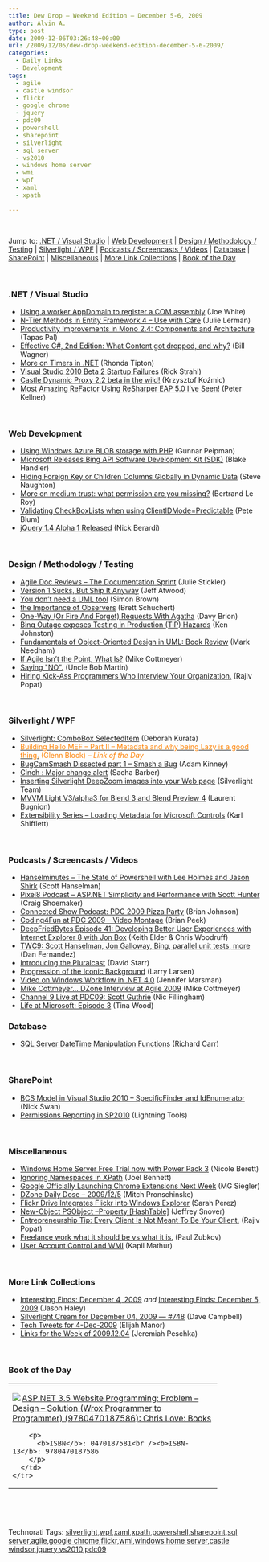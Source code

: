 ```yaml
---
title: Dew Drop – Weekend Edition – December 5-6, 2009
author: Alvin A.
type: post
date: 2009-12-06T03:26:48+00:00
url: /2009/12/05/dew-drop-weekend-edition-december-5-6-2009/
categories:
  - Daily Links
  - Development
tags:
  - agile
  - castle windsor
  - flickr
  - google chrome
  - jquery
  - pdc09
  - powershell
  - sharepoint
  - silverlight
  - sql server
  - vs2010
  - windows home server
  - wmi
  - wpf
  - xaml
  - xpath

---
```

&#160;

Jump to: [.NET / Visual Studio][1] | [Web Development][2] | [Design / Methodology / Testing][3] | [Silverlight / WPF][4] | [Podcasts / Screencasts / Videos][5] | [Database][6] | [SharePoint][7] | [Miscellaneous][8] | [More Link Collections][9] | [Book of the Day][10] 

&#160;

### <a name="dotnet"></a>.NET / Visual Studio

  * [Using a worker AppDomain to register a COM assembly][11] (Joe White)
  * [N-Tier Methods in Entity Framework 4 – Use with Care][12] (Julie Lerman)
  * [Productivity Improvements in Mono 2.4: Components and Architecture][13] (Tapas Pal)
  * [Effective C#, 2nd Edition: What Content got dropped, and why?][14] (Bill Wagner)
  * [More on Timers in .NET][15] (Rhonda Tipton)
  * [Visual Studio 2010 Beta 2 Startup Failures][16] (Rick Strahl)
  * [Castle Dynamic Proxy 2.2 beta in the wild!][17] (Krzysztof Koźmic)
  * [Most Amazing ReFactor Using ReSharper EAP 5.0 I’ve Seen!][18] (Peter Kellner)

&#160;

### <a name="web"></a>Web Development

  * [Using Windows Azure BLOB storage with PHP][19] (Gunnar Peipman)
  * [Microsoft Releases Bing API Software Development Kit (SDK)][20] (Blake Handler)
  * [Hiding Foreign Key or Children Columns Globally in Dynamic Data][21] (Steve Naughton)
  * [More on medium trust: what permission are you missing?][22] (Bertrand Le Roy)
  * [Validating CheckBoxLists when using ClientIDMode=Predictable][23] (Pete Blum)
  * [jQuery 1.4 Alpha 1 Released][24] (Nick Berardi)

&#160;

### <a name="design"></a>Design / Methodology / Testing

  * [Agile Doc Reviews – The Documentation Sprint][25] (Julie Stickler)
  * [Version 1 Sucks, But Ship It Anyway][26] (Jeff Atwood)
  * [You don&#8217;t need a UML tool][27] (Simon Brown)
  * [the Importance of Observers][28] (Brett Schuchert)
  * [One-Way (Or Fire And Forget) Requests With Agatha][29] (Davy Brion)
  * [Bing Outage exposes Testing in Production (TiP) Hazards][30] (Ken Johnston)
  * [Fundamentals of Object-Oriented Design in UML: Book Review][31] (Mark Needham)
  * [If Agile Isn&#8217;t the Point, What Is?][32] (Mike Cottmeyer)
  * [Saying "NO".][33] (Uncle Bob Martin)
  * [Hiring Kick-Ass Programmers Who Interview Your Organization.][34] (Rajiv Popat)

&#160;

### <a name="silverlight"></a>Silverlight / WPF

  * [Silverlight: ComboBox SelectedItem][35] (Deborah Kurata)
  * [<font color="#ff8000">Building Hello MEF – Part II – Metadata and why being Lazy is a good thing.</font>][36] <font color="#ff8000">(Glenn Block) <em>– Link of the Day</em></font>
  * [BugCamSmash Dissected part 1 – Smash a Bug][37] (Adam Kinney)
  * [Cinch : Major change alert][38] (Sacha Barber)
  * [Inserting Silverlight DeepZoom images into your Web page][39] (Silverlight Team)
  * [MVVM Light V3/alpha3 for Blend 3 and Blend Preview 4][40] (Laurent Bugnion)
  * [Extensibility Series – Loading Metadata for Microsoft Controls][41] (Karl Shifflett)

&#160;

### <a name="podcasts"></a>Podcasts / Screencasts / Videos

  * [Hanselminutes &#8211; The State of Powershell with Lee Holmes and Jason Shirk][42] (Scott Hanselman)
  * [Pixel8 Podcast &#8211; ASP.NET Simplicity and Performance with Scott Hunter][43] (Craig Shoemaker)
  * [Connected Show Podcast: PDC 2009 Pizza Party][44] (Brian Johnson)
  * [Coding4Fun at PDC 2009 – Video Montage][45] (Brian Peek)
  * [DeepFriedBytes Episode 41: Developing Better User Experiences with Internet Explorer 8 with Jon Box][46] (Keith Elder & Chris Woodruff)
  * [TWC9: Scott Hanselman, Jon Galloway, Bing, parallel unit tests, more][47] (Dan Fernandez)
  * [Introducing the Pluralcast][48] (David Starr)
  * [Progression of the Iconic Background][49] (Larry Larsen)
  * [Video on Windows Workflow in .NET 4.0][50] (Jennifer Marsman)
  * [Mike Cottmeyer&#8230; DZone Interview at Agile 2009][51] (Mike Cottmeyer)
  * [Channel 9 Live at PDC09: Scott Guthrie][52] (Nic Fillingham)
  * [Life at Microsoft: Episode 3][53] (Tina Wood)

<a name="events"></a>

### <a name="db"></a>Database

  * [SQL Server DateTime Manipulation Functions][54] (Richard Carr)

&#160;

### <a name="sp"></a>SharePoint

  * [BCS Model in Visual Studio 2010 – SpecificFinder and IdEnumerator][55] (Nick Swan)
  * [Permissions Reporting in SP2010][56] (Lightning Tools)

&#160;

### <a name="misc"></a>Miscellaneous

  * [Windows Home Server Free Trial now with Power Pack 3][57] (Nicole Berett)
  * [Ignoring Namespaces in XPath][58] (Joel Bennett)
  * [Google Officially Launching Chrome Extensions Next Week][59] (MG Siegler)
  * [DZone Daily Dose &#8211; 2009/12/5][60] (Mitch Pronschinske)
  * [Flickr Drive Integrates Flickr into Windows Explorer][61] (Sarah Perez)
  * [New-Object PSObject –Property [HashTable]][62] (Jeffrey Snover)
  * [Entrepreneurship Tip: Every Client Is Not Meant To Be Your Client.][63] (Rajiv Popat)
  * [Freelance work what it should be vs what it is.][64] (Paul Zubkov)
  * [User Account Control and WMI][65] (Kapil Mathur)

&#160;

### <a name="links"></a>More Link Collections

  * [Interesting Finds: December 4, 2009][66] _and_&#160;[Interesting Finds: December 5, 2009][67] (Jason Haley)
  * [Silverlight Cream for December 04, 2009 &#8212; #748][68] (Dave Campbell)
  * [Tech Tweets for 4-Dec-2009][69] (Elijah Manor)
  * [Links for the Week of 2009.12.04][70] (Jeremiah Peschka)

&#160;

### <a name="book"></a>Book of the Day

<div style="padding-bottom: 0px; margin: 0px; padding-left: 0px; padding-right: 0px; display: inline; float: none; padding-top: 0px" id="scid:7dc1bd33-94bd-46fd-a20b-0131235bcd47:4934e97a-09e9-4ab1-8d8a-31eedaf9e078" class="wlWriterSmartContent">
  <table cellspacing="0" cellpadding="2" width="400" border="0" unselectable="on">
    <tr>
      <td valign="top" width="400">
        <p>
          <a title="ASP.NET 3.5 Website Programming: Problem - Design - Solution (Wrox Programmer to Programmer) (9780470187586): Chris Love: Books" href="http://www.amazon.com/exec/obidos/ASIN/0470187581/alvinashcraft-20"><img data-recalc-dims="1" decoding="async" src="https://i0.wp.com/images.amazon.com/images/P/0470187581.01.MZZZZZZZ.jpg?w=660" border="0" align="left" style="float:left" />ASP.NET 3.5 Website Programming: Problem &#8211; Design &#8211; Solution (Wrox Programmer to Programmer) (9780470187586): Chris Love: Books</a>
        </p>
        
        <p>
          <b>ISBN</b>: 0470187581<br /><b>ISBN-13</b>: 9780470187586
        </p>
      </td>
    </tr>
  </table>
</div>

&#160;

<div style="padding-bottom: 0px; margin: 0px; padding-left: 0px; padding-right: 0px; display: inline; float: none; padding-top: 0px" id="scid:C16BAC14-9A3D-4c50-9394-FBFEF7A93539:1862ec98-45f0-48a4-901c-ba0bda67f7e3" class="wlWriterSmartContent">
  <!--dotnetkickit-->
</div>

&#160;

<div style="padding-bottom: 0px; margin: 0px; padding-left: 0px; padding-right: 0px; display: inline; float: none; padding-top: 0px" id="scid:0767317B-992E-4b12-91E0-4F059A8CECA8:7df98315-3a46-486e-9919-049d74b92bd2" class="wlWriterSmartContent">
  Technorati Tags: <a href="http://technorati.com/tags/silverlight" rel="tag">silverlight</a>,<a href="http://technorati.com/tags/wpf" rel="tag">wpf</a>,<a href="http://technorati.com/tags/xaml" rel="tag">xaml</a>,<a href="http://technorati.com/tags/xpath" rel="tag">xpath</a>,<a href="http://technorati.com/tags/powershell" rel="tag">powershell</a>,<a href="http://technorati.com/tags/sharepoint" rel="tag">sharepoint</a>,<a href="http://technorati.com/tags/sql+server" rel="tag">sql server</a>,<a href="http://technorati.com/tags/agile" rel="tag">agile</a>,<a href="http://technorati.com/tags/google+chrome" rel="tag">google chrome</a>,<a href="http://technorati.com/tags/flickr" rel="tag">flickr</a>,<a href="http://technorati.com/tags/wmi" rel="tag">wmi</a>,<a href="http://technorati.com/tags/windows+home+server" rel="tag">windows home server</a>,<a href="http://technorati.com/tags/castle+windsor" rel="tag">castle windsor</a>,<a href="http://technorati.com/tags/jquery" rel="tag">jquery</a>,<a href="http://technorati.com/tags/vs2010" rel="tag">vs2010</a>,<a href="http://technorati.com/tags/pdc09" rel="tag">pdc09</a>
</div>

<div class="wlWriterHeaderFooter" style="margin:0px; padding:0px 0px 0px 0px;">
  <p>
    <br /> </div>

 [1]: https://morningdew-bpc6g3a0fgaxdxcu.eastus2-01.azurewebsites.net/#dotnet
 [2]: https://morningdew-bpc6g3a0fgaxdxcu.eastus2-01.azurewebsites.net/#web
 [3]: https://morningdew-bpc6g3a0fgaxdxcu.eastus2-01.azurewebsites.net/#design
 [4]: https://morningdew-bpc6g3a0fgaxdxcu.eastus2-01.azurewebsites.net/#silverlight
 [5]: https://morningdew-bpc6g3a0fgaxdxcu.eastus2-01.azurewebsites.net/#podcasts
 [6]: https://morningdew-bpc6g3a0fgaxdxcu.eastus2-01.azurewebsites.net/#db
 [7]: https://morningdew-bpc6g3a0fgaxdxcu.eastus2-01.azurewebsites.net/#sp
 [8]: https://morningdew-bpc6g3a0fgaxdxcu.eastus2-01.azurewebsites.net/#misc
 [9]: https://morningdew-bpc6g3a0fgaxdxcu.eastus2-01.azurewebsites.net/#links
 [10]: https://morningdew-bpc6g3a0fgaxdxcu.eastus2-01.azurewebsites.net/#book
 [11]: http://blog.excastle.com/2009/12/04/using-a-worker-appdomain-to-register-a-com-assembly/
 [12]: http://thedatafarm.com/blog/data-access/n-tier-methods-in-entity-framework-4-ndash-use-with-care/
 [13]: http://www.devx.com/opensource/Article/43410?trk=DXRSS_DOTNET
 [14]: http://feedproxy.google.com/~r/billwagner/~3/PaHVoa1FYHQ/effective-c-2nd-edition-what-content-got-dropped-and-why.aspx
 [15]: http://rtipton.wordpress.com/2009/12/05/more-on-timers-in-net/
 [16]: http://feedproxy.google.com/~r/RickStrahl/~3/321gLr_kx6w/98126.aspx
 [17]: http://feedproxy.google.com/~r/Devlicious/~3/lKvD0ccDWzE/castle-dynamic-proxy-2-2-beta-in-the-wild.aspx
 [18]: http://feedproxy.google.com/~r/Peterkellnernet/~3/o44n3MpHS3M/
 [19]: http://feedproxy.google.com/~r/gunnarpeipman/~3/lkOLFyKoZkQ/using-windows-azure-blob-storage-with-php.aspx
 [20]: http://bhandler.spaces.live.com/Blog/cns!70F64BC910C9F7F3!7211.entry
 [21]: http://csharpbits.notaclue.net/2009/12/hiding-foreign-key-or-children-columns.html
 [22]: http://weblogs.asp.net/bleroy/archive/2009/12/04/more-on-medium-trust-what-permission-are-you-missing.aspx
 [23]: http://weblogs.asp.net/peterblum/archive/2009/12/04/validating-checkboxlists-when-using-clientidmode-predictable.aspx
 [24]: http://feedproxy.google.com/~r/coderjournal/~3/pwQc_IaKvfI/
 [25]: http://heratech.wordpress.com/2009/12/04/agile-doc-reviews-the-documentation-sprint/
 [26]: http://www.codinghorror.com/blog/archives/001313.html
 [27]: http://www.codingthearchitecture.com/2009/12/04/you_dont_need_a_uml_tool.html
 [28]: http://blog.objectmentor.com/articles/2009/12/04/the-importance-of-observers
 [29]: http://feedproxy.google.com/~r/davybrion/~3/Uk155vFau5Y/
 [30]: http://blogs.msdn.com/kenj/archive/2009/12/04/bing-outage-exposes-testing-in-production-tip-hazards.aspx
 [31]: http://dotnet.dzone.com/news/fundamentals-object-oriented
 [32]: http://feedproxy.google.com/~r/LeadingAgile/~3/GutHa_0Ud5Y/if-agile-isnt-point-what-is.html
 [33]: http://blog.objectmentor.com/articles/2009/12/04/saying-no
 [34]: http://www.thousandtyone.com/blog/HiringKickAssProgrammersWhoInterviewYourOrganization.aspx
 [35]: http://msmvps.com/blogs/deborahk/archive/2009/12/04/silverlight-combobox-selecteditem.aspx
 [36]: http://codebetter.com/blogs/glenn.block/archive/2009/12/04/building-hello-mef-part-ii-metadata-and-why-being-lazy-is-a-good-thing.aspx
 [37]: http://adamkinney.wordpress.com/2009/12/04/bugcamsmash-dissected-part-1-smash-a-bug/
 [38]: http://sachabarber.net/?p=626
 [39]: http://team.silverlight.net/product-technology-deep-dive/inserting-silverlight-deepzoom-images-into-your-web-page/
 [40]: http://feedproxy.google.com/~r/galasoft/~3/gPZX8TxPaUg/mvvm-light-v3alpha3-for-blend-3-and-blend-preview-4.aspx
 [41]: http://karlshifflett.wordpress.com/2009/12/04/extensibility-series-loading-metadata-for-microsoft-controls/
 [42]: http://www.hanselminutes.com/default.aspx?ShowID=208
 [43]: http://community.infragistics.com/pixel8/media/p/207428.aspx
 [44]: http://channel9.msdn.com/posts/dpeeast/Connected-Show-Podcast-PDC-2009-Pizza-Party/
 [45]: http://blogs.msdn.com/coding4fun/archive/2009/12/04/9931631.aspx
 [46]: http://feedproxy.google.com/~r/deepfriedbytes/~3/R7g-1iAYBjo/
 [47]: http://channel9.msdn.com/shows/This+Week+On+Channel+9/TWC9-with-Scott-Hanselman-and-John-Galloway/
 [48]: http://www.pluralsight.com/community/blogs/starr/archive/2009/12/04/introducing-the-pluralcast.aspx
 [49]: http://channel9.msdn.com/posts/LarryLarsen/Progression-of-the-Iconic-Background/
 [50]: http://feedproxy.google.com/~r/JenniferMarsman/~3/G7HQtSBamPQ/video-on-windows-workflow-in-net-4-0.aspx
 [51]: http://feedproxy.google.com/~r/LeadingAgile/~3/dqEibV0Dzzk/mike-cottmeyer-dzone-interview-at-agile.html
 [52]: http://channel9.msdn.com/posts/NicFill/Channel-9-Live-at-PDC09-Scott-Guthrie/
 [53]: http://channel9.msdn.com/posts/Tina/Life-at-Microsoft-Episode-3/
 [54]: http://feedproxy.google.com/~r/BlackwaspLatestAdditions/~3/SWbGv29eJzk/SQLDateTimeManipulation.aspx
 [55]: http://lightningtools.com/blog/archive/2009/12/04/bcs-model-in-visual-studio-2010-ndash-specificfinder-and-idenumerator.aspx
 [56]: http://lightningtools.com/blog/archive/2009/12/04/permissions-reporting-in-sp2010.aspx
 [57]: http://windowsteamblog.com/blogs/windowshomeserver/archive/2009/12/04/windows-home-server-free-trial-now-with-power-pack-3.aspx
 [58]: http://huddledmasses.org/ignoring-namespaces-in-xpath/
 [59]: http://feedproxy.google.com/~r/Techcrunch/~3/YDGBqc36bTU/
 [60]: http://java.dzone.com/news/dzone-daily-dose-2009125
 [61]: http://on10.net/blogs/sarahintampa/Flickr-Drive-Integrates-Flickr-into-Windows-Explorer/
 [62]: http://blogs.msdn.com/powershell/archive/2009/12/05/new-object-psobject-property-hashtable.aspx
 [63]: http://www.thousandtyone.com/blog/EntrepreneurshipTipEveryClientIsNotMeantToBeYourClient.aspx
 [64]: http://www.paul-zubkov.com/2009/12/04/freelance-work-what-it-should-be-vs-what-it-is/
 [65]: http://blogs.msdn.com/wmi/archive/2009/12/04/user-account-control-and-wmi.aspx
 [66]: http://jasonhaley.com/blog/post.aspx?id=696ae538-9da9-4f87-9c44-ec5685574f74
 [67]: http://jasonhaley.com/blog/post.aspx?id=f69d64d2-4125-430d-8853-119e4bb3f9e0
 [68]: http://geekswithblogs.net/WynApseTechnicalMusings/archive/2009/12/04/136691.aspx
 [69]: http://elijahmanor.com/webdevdotnet/post.aspx?id=4d991112-896f-4c1b-b1ef-b8020c39650d
 [70]: http://feedproxy.google.com/~r/facility9/~3/QOCYxILnv8U/links-for-the-week-of-2009-12-04